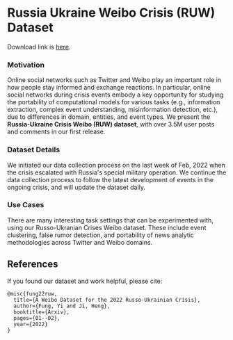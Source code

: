 # Russia Ukraine Weibo Crisis (RUW) Dataset


Download link is [here](https://uofi.box.com/s/qn99omy53muyi9a4z72s4qktx3h3gzvz).

### Motivation
Online social networks such as Twitter and Weibo play an important role in how people stay informed and exchange reactions. In particular, online social networks during crisis events embody a key opportunity for studying the portability of computational models for various tasks (e.g., information extraction, complex event understanding, misinformation detection, etc.), due to differences in domain, entities, and event types. We present the **Russia-Ukraine Crisis Weibo (RUW) dataset**, with over 3.5M user posts and comments in our first release.

### Dataset Details
We initiated our data collection process on the last week of Feb, 2022 when the crisis escalated with Russia's special military operation. We continue the data collection process to follow the latest development of events in the ongoing crisis, and will update the dataset daily. 

### Use Cases
There are many interesting task settings that can be experimented with, using our Russo-Ukranian Crises Weibo dataset. These include event clustering, false rumor detection, and portability of news analytic methodologies across Twitter and Weibo domains. 

## References
If you found our dataset and work helpful, please cite:
```
@misc{fung22ruw,
  title={A Weibo Dataset for the 2022 Russo-Ukrainian Crisis},
  author={Fung, Yi and Ji, Heng},
  booktitle={Arxiv},
  pages={01--02},
  year={2022}
}
```
